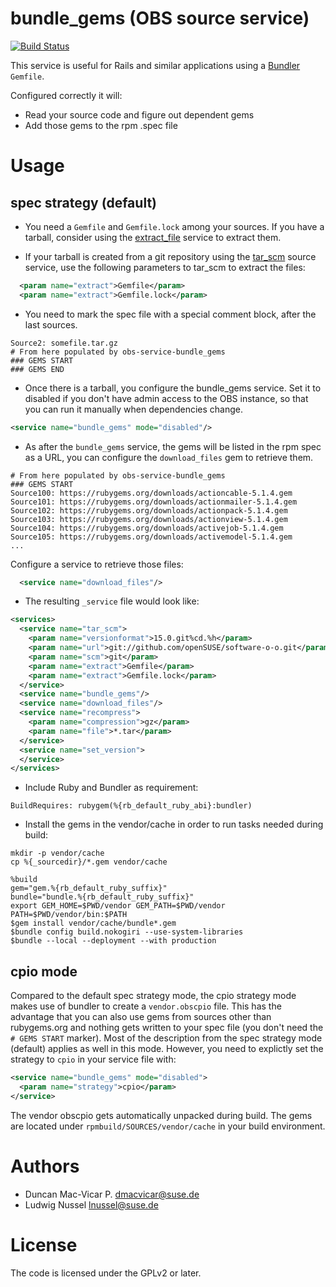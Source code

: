 
# bundle_gems (OBS source service)

[![Build Status](https://travis-ci.org/openSUSE/obs-service-bundle_gems.svg?branch=master)](https://travis-ci.org/openSUSE/obs-service-bundle_gems)

This service is useful for Rails and similar applications using a [Bundler]() `Gemfile`.

Configured correctly it will:

* Read your source code and figure out dependent gems
* Add those gems to the rpm .spec file

# Usage

## spec strategy (default)

* You need a `Gemfile` and `Gemfile.lock` among your sources. If you have a tarball, consider using
  the [extract_file](https://github.com/openSUSE/obs-service-extract_file) service to extract them.
  
* If your tarball is created from a git repository using the [tar_scm](https://github.com/openSUSE/obs-service-tar_scm) source service, use the following parameters to tar_scm to extract the files:

```xml
  <param name="extract">Gemfile</param>
  <param name="extract">Gemfile.lock</param>
```

* You need to mark the spec file with a special comment block, after the last sources.

```
Source2: somefile.tar.gz
# From here populated by obs-service-bundle_gems
### GEMS START
### GEMS END
```

* Once there is a tarball, you configure the bundle_gems service. Set it to disabled if you don't have admin access to the OBS instance, so that you can run it manually when dependencies change.

```xml
<service name="bundle_gems" mode="disabled"/>
```

* As after the `bundle_gems` service, the gems will be listed in the rpm spec as a URL, you can configure the `download_files` gem to retrieve them.

```
# From here populated by obs-service-bundle_gems
### GEMS START
Source100: https://rubygems.org/downloads/actioncable-5.1.4.gem
Source101: https://rubygems.org/downloads/actionmailer-5.1.4.gem
Source102: https://rubygems.org/downloads/actionpack-5.1.4.gem
Source103: https://rubygems.org/downloads/actionview-5.1.4.gem
Source104: https://rubygems.org/downloads/activejob-5.1.4.gem
Source105: https://rubygems.org/downloads/activemodel-5.1.4.gem
...
```

Configure a service to retrieve those files:

```xml
  <service name="download_files"/>
```

* The resulting `_service` file would look like:

```xml
<services>
  <service name="tar_scm">
    <param name="versionformat">15.0.git%cd.%h</param>
    <param name="url">git://github.com/openSUSE/software-o-o.git</param>
    <param name="scm">git</param>
    <param name="extract">Gemfile</param>
    <param name="extract">Gemfile.lock</param>
  </service>
  <service name="bundle_gems"/>
  <service name="download_files"/>
  <service name="recompress">
    <param name="compression">gz</param>
    <param name="file">*.tar</param>
  </service>
  <service name="set_version">
  </service>
</services>
```

* Include Ruby and Bundler as requirement:

```
BuildRequires: rubygem(%{rb_default_ruby_abi}:bundler)
```

* Install the gems in the vendor/cache in order to run tasks needed during build:

```
mkdir -p vendor/cache
cp %{_sourcedir}/*.gem vendor/cache

%build
gem="gem.%{rb_default_ruby_suffix}"
bundle="bundle.%{rb_default_ruby_suffix}"
export GEM_HOME=$PWD/vendor GEM_PATH=$PWD/vendor PATH=$PWD/vendor/bin:$PATH
$gem install vendor/cache/bundle*.gem
$bundle config build.nokogiri --use-system-libraries
$bundle --local --deployment --with production
```

## cpio mode
Compared to the default spec strategy mode, the cpio strategy mode makes use of bundler to create a ``vendor.obscpio`` file.
This has the advantage that you can also use gems from sources other than rubygems.org and nothing gets written to your spec file (you don't need the ```# GEMS START``` marker).
Most of the description from the spec strategy mode (default) applies as well in this mode.
However, you need to explictly set the strategy to `cpio` in your service file with:

```xml
<service name="bundle_gems" mode="disabled">
  <param name="strategy">cpio</param>
</service>
```

The vendor obscpio gets automatically unpacked during build. The gems are located under ``rpmbuild/SOURCES/vendor/cache`` in your build environment.

# Authors

* Duncan Mac-Vicar P. <dmacvicar@suse.de>
* Ludwig Nussel <lnussel@suse.de>

# License

The code is licensed under the GPLv2 or later.
